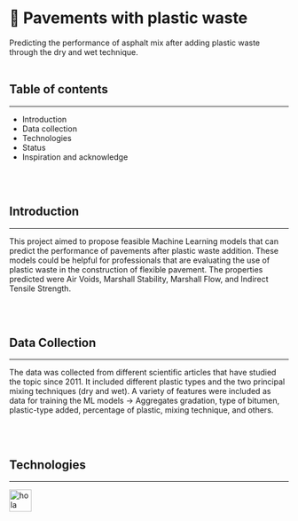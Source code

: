 <h1>🚗 Pavements with plastic waste</h1>
Predicting the performance of asphalt mix after adding plastic waste through the dry and wet technique.<br><br>

<h2>Table of contents</h2>
<hr>
<ul>
	<li>Introduction</li>
	<li>Data collection</li>
	<li>Technologies</li>
	<li>Status</li>
	<li>Inspiration and acknowledge</li>
</ul><br><br>


<h2>Introduction</h2>
<hr>
<p>This project aimed to propose feasible Machine Learning models that can predict the performance of pavements after plastic waste addition. These models could be helpful for professionals that are evaluating the use of plastic waste in the construction of flexible pavement. The properties predicted were Air Voids, Marshall Stability, Marshall Flow, and Indirect Tensile Strength.</p><br><br>

<h2>Data Collection</h2>
<hr>
<p>The data was collected from different scientific articles that have studied the topic since 2011. It included different plastic types and the two principal mixing techniques (dry and wet). A variety of features were included as data for training the ML models -> Aggregates gradation, type of bitumen, plastic-type added, percentage of plastic, mixing technique, and others.</p><br><br>

<h2>Technologies</h2>
<hr>
<p></p>
<a href="https://www.w3schools.com/css/"><img src='https://raw.githubusercontent.com/get-icon/geticon/master/icons/python.svg' width="40" height="40" alt='hola'/></a>
